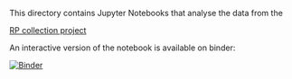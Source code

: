 This directory contains Jupyter Notebooks that analyse the data from the 

[RP collection project](https://docs.google.com/spreadsheets/d/1kBrPl0pdAO8gjOf_NrTgAPseFtqQA27fdfEbMBBeAhs/edit#gid=1673887151)

An interactive version of the notebook is available on binder:

[![Binder](https://mybinder.org/badge_logo.svg)](https://mybinder.org/v2/gh/jeancroy/RP-fit/HEAD?labpath=RP%20fit.ipynb)